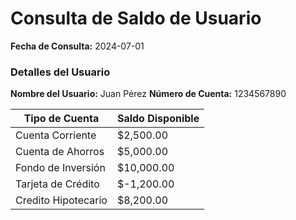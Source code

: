 ﻿

# Consulta de Saldo de Usuario 
**Fecha de Consulta:** 2024-07-01 
### Detalles del Usuario 
**Nombre del Usuario:** Juan Pérez 
 **Número de Cuenta:** 1234567890 

| Tipo de Cuenta | Saldo Disponible |
 |--------------------------|------------------| 
 | Cuenta Corriente | $2,500.00 | 
 | Cuenta de Ahorros | $5,000.00 | 
 | Fondo de Inversión | $10,000.00 | 
 | Tarjeta de Crédito | $-1,200.00 |
 | Credito Hipotecario | $8,200.00 |

